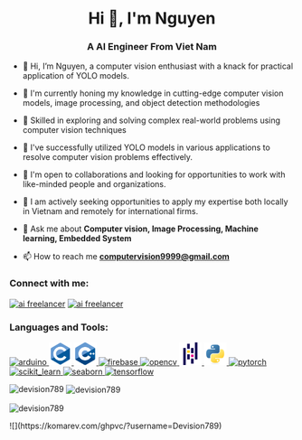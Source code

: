 <h1 align="center">Hi 👋, I'm Nguyen</h1>
<h3 align="center">A AI Engineer From Viet Nam</h3>


- 🔭 Hi, I’m Nguyen, a computer vision enthusiast with a knack for practical application of YOLO models.

- 🌱 I'm currently honing my knowledge in cutting-edge computer vision models, image processing, and object detection methodologies

- 👀 Skilled in exploring and solving complex real-world problems using computer vision techniques
  
- 👀 I've successfully utilized YOLO models in various applications to resolve computer vision problems effectively.

- 👯 I'm open to collaborations and looking for opportunities to work with like-minded people and organizations.

- 🤝 I am actively seeking opportunities to apply my expertise both locally in Vietnam and remotely for international firms.

- 💬 Ask me about **Computer vision, Image Processing, Machine learning, Embedded System**

- 📫 How to reach me **computervision9999@gmail.com**

<h3 align="left">Connect with me:</h3>
<p align="left">
<a href="https://kaggle.com/ai freelancer" target="blank"><img align="center" src="https://raw.githubusercontent.com/rahuldkjain/github-profile-readme-generator/master/src/images/icons/Social/kaggle.svg" alt="ai freelancer" height="30" width="40" /></a>
<a href="https://fb.com/ai freelancer" target="blank"><img align="center" src="https://raw.githubusercontent.com/rahuldkjain/github-profile-readme-generator/master/src/images/icons/Social/facebook.svg" alt="ai freelancer" height="30" width="40" /></a>
</p>

<h3 align="left">Languages and Tools:</h3>
<p align="left"> <a href="https://www.arduino.cc/" target="_blank" rel="noreferrer"> <img src="https://cdn.worldvectorlogo.com/logos/arduino-1.svg" alt="arduino" width="40" height="40"/> </a> <a href="https://www.cprogramming.com/" target="_blank" rel="noreferrer"> <img src="https://raw.githubusercontent.com/devicons/devicon/master/icons/c/c-original.svg" alt="c" width="40" height="40"/> </a> <a href="https://www.w3schools.com/cpp/" target="_blank" rel="noreferrer"> <img src="https://raw.githubusercontent.com/devicons/devicon/master/icons/cplusplus/cplusplus-original.svg" alt="cplusplus" width="40" height="40"/> </a> <a href="https://firebase.google.com/" target="_blank" rel="noreferrer"> <img src="https://www.vectorlogo.zone/logos/firebase/firebase-icon.svg" alt="firebase" width="40" height="40"/> </a> <a href="https://opencv.org/" target="_blank" rel="noreferrer"> <img src="https://www.vectorlogo.zone/logos/opencv/opencv-icon.svg" alt="opencv" width="40" height="40"/> </a> <a href="https://pandas.pydata.org/" target="_blank" rel="noreferrer"> <img src="https://raw.githubusercontent.com/devicons/devicon/2ae2a900d2f041da66e950e4d48052658d850630/icons/pandas/pandas-original.svg" alt="pandas" width="40" height="40"/> </a> <a href="https://www.python.org" target="_blank" rel="noreferrer"> <img src="https://raw.githubusercontent.com/devicons/devicon/master/icons/python/python-original.svg" alt="python" width="40" height="40"/> </a> <a href="https://pytorch.org/" target="_blank" rel="noreferrer"> <img src="https://www.vectorlogo.zone/logos/pytorch/pytorch-icon.svg" alt="pytorch" width="40" height="40"/> </a> <a href="https://scikit-learn.org/" target="_blank" rel="noreferrer"> <img src="https://upload.wikimedia.org/wikipedia/commons/0/05/Scikit_learn_logo_small.svg" alt="scikit_learn" width="40" height="40"/> </a> <a href="https://seaborn.pydata.org/" target="_blank" rel="noreferrer"> <img src="https://seaborn.pydata.org/_images/logo-mark-lightbg.svg" alt="seaborn" width="40" height="40"/> </a> <a href="https://www.tensorflow.org" target="_blank" rel="noreferrer"> <img src="https://www.vectorlogo.zone/logos/tensorflow/tensorflow-icon.svg" alt="tensorflow" width="40" height="40"/> </a> </p>

<p><img align="left" src="https://github-readme-stats.vercel.app/api/top-langs?username=devision789&show_icons=true&locale=en&layout=compact" alt="devision789" /></p>

<p>&nbsp;<img align="center" src="https://github-readme-stats.vercel.app/api?username=devision789&show_icons=true&locale=en" alt="devision789" /></p>

<p><img align="center" src="https://github-readme-streak-stats.herokuapp.com/?user=devision789&" alt="devision789" /></p>
![](https://komarev.com/ghpvc/?username=Devision789)
